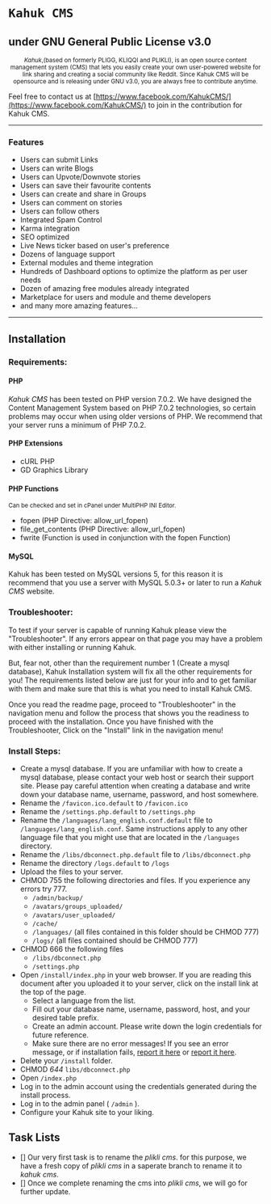 <h1><code>Kahuk CMS</code></h1>
<h2>under GNU General Public License v3.0</h2>

<div align="center">
    <small><p><em>Kahuk</em>,(based on formerly PLIGG, KLIQQI and PLIKLI), is an open source content management system (CMS) that lets you easily create your own user-powered website for link sharing and creating a social community like Reddit. Since Kahuk CMS will be opensource and is releasing under GNU v3.0, you are always free to contribute anytime.</p></small>
</div>

Feel free to contact us at [https://www.facebook.com/KahukCMS/](https://www.facebook.com/KahukCMS/) to join in the contribution for Kahuk CMS.
___

### Features

* Users can submit Links
* Users can write Blogs
* Users can Upvote/Downvote stories
* Users can save their favourite contents
* Users can create and share in Groups
* Users can comment on stories
* Users can follow others
* Integrated Spam Control
* Karma integration
* SEO optimized
* Live News ticker based on user's preference
* Dozens of language support
* External modules and theme integration
* Hundreds of Dashboard options to optimize the platform as per user needs
* Dozen of amazing free modules already integrated
* Marketplace for users and module and theme developers
* and many more amazing features...

___

## Installation

### Requirements:

#### PHP
*Kahuk CMS* has been tested on PHP version 7.0.2. We have designed the Content Management System based on PHP 7.0.2 technologies, so certain problems may occur when using older versions of PHP. We recommend that your server runs a minimum of PHP 7.0.2.

#### PHP Extensions
* cURL PHP
* GD Graphics Library

#### PHP Functions
<small>Can be checked and set in cPanel under MultiPHP INI Editor.</small>

* fopen (PHP Directive: allow_url_fopen)
* file_get_contents (PHP Directive: allow_url_fopen)
* fwrite (Function is used in conjunction with the fopen Function)

#### MySQL
Kahuk has been tested on MySQL versions 5, for this reason it is recommend that you use a server with MySQL 5.0.3+ or later to run a *Kahuk CMS* website.
			

### Troubleshooter:

To test if your server is capable of running Kahuk please view the "Troubleshooter". If any errors appear on that page you may have a problem with either installing or running Kahuk.

But, fear not, other than the requirement number 1 (Create a mysql database), Kahuk Installation system will fix all the other requirements for you! The requirements listed below are just for your info and to get familiar with them and make sure that this is what you need to install Kahuk CMS.

Once you read the readme page, proceed to "Troubleshooter" in the navigation menu and follow the process that shows you the readiness to proceed with the installation. Once you have finished with the Troubleshooter, Click on the "Install" link in the navigation menu!

### Install Steps:

* Create a mysql database. If you are unfamiliar with how to create a mysql database, please contact your web host or search their support site. Please pay careful attention when creating a database and write down your database name, username, password, and host somewhere.
* Rename the `/favicon.ico.default` to `/favicon.ico`
* Rename the `/settings.php.default` to `/settings.php`
* Rename the `/languages/lang_english.conf.default` file to `/languages/lang_english.conf`. Same instructions apply to any other language file that you might use that are located in the `/languages` directory.
* Rename the `/libs/dbconnect.php.default` file to `/libs/dbconnect.php`
* Rename the directory `/logs.default` to `/logs`
* Upload the files to your server.
* CHMOD 755 the following directories and files. If you experience any errors try 777.
    * `/admin/backup/`
    * `/avatars/groups_uploaded/`
    * `/avatars/user_uploaded/`
    * `/cache/`
    * `/languages/` (all files contained in this folder should be CHMOD 777)
    * `/logs/` (all files contained should be CHMOD 777)
* CHMOD 666 the following files
    * `/libs/dbconnect.php`
    * `/settings.php`
* Open `/install/index.php` in your web browser. If you are reading this document after you uploaded it to your server, click on the install link at the top of the page.
    * Select a language from the list. 
    * Fill out your database name, username, password, host, and your desired table prefix.
    * Create an admin account. Please write down the login credentials for future reference.
    * Make sure there are no error messages! If you see an error message, or if installation fails, [report it here](https://github.com/Micro-Solutions-Bangladesh/kahuk/issues) or [report it here](https://www.facebook.com/KahukCMS/).
* Delete your `/install` folder.
* CHMOD *644* `libs/dbconnect.php`
* Open `/index.php`
* Log in to the admin account using the credentials generated during the install process.
* Log in to the admin panel ( `/admin` ).
* Configure your Kahuk site to your liking.

## Task Lists

- [] Our very first task is to rename the *plikli cms*. for this purpose, we have a fresh copy of *plikli cms* in a saperate branch to rename it to *kahuk cms*.
- [] Once we complete renaming the cms into *plikli cms*, we will go for further update.
